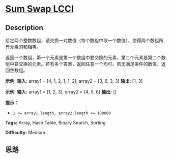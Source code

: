 # [Sum Swap LCCI][title]

## Description

给定两个整数数组，请交换一对数值（每个数组中取一个数值），使得两个数组所有元素的和相等。

返回一个数组，第一个元素是第一个数组中要交换的元素，第二个元素是第二个数组中要交换的元素。若有多个答案，返回任意一个均可。若无满足条件的数值，返回空数组。

**示例:**
            **输入:** array1 = [4, 1, 2, 1, 1, 2], array2 = [3, 6, 3, 3]    **输出:** [1, 3]    

**示例:**
            **输入:** array1 = [1, 2, 3], array2 = [4, 5, 6]    **输出:** []

**提示：**

  * `1 <= array1.length, array2.length <= 100000`


**Tags:** Array, Hash Table, Binary Search, Sorting

**Difficulty:** Medium

## 思路

[title]: https://leetcode-cn.com/problems/sum-swap-lcci
